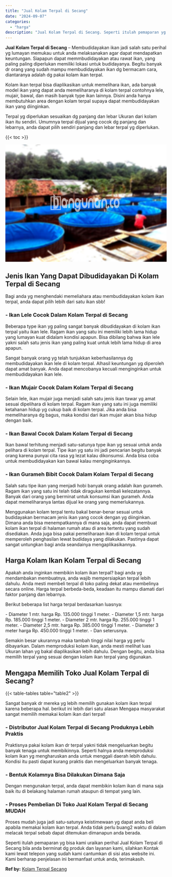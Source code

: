 ```yaml
---
title: "Jual Kolam Terpal di Secang"
date: "2024-09-07"
categories: 
  - "harga"
description: "Jual Kolam Terpal di Secang. Seperti itulah pemaparan yg bisa kami uraikan perihal Jual Kolam Terpal di Secang bila anda berminat dg produk dan layanan kami,..."
---
```


**Jual Kolam Terpal di Secang** – Membudidayakan ikan jadi salah satu perihal yg lumayan memukau untuk anda melaksanakan agar dapat mendapatkan keuntungan. Siapapun dapat memmbudidayakan atau rawat ikan, yang paling paling diperlukan memiliki lokasi untuk budidayanya. Begitu banyak dr orang yang sudah mampu membudidayakan ikan dg bermacam cara, diantaranya adalah dg pakai kolam ikan terpal.

Kolam ikan terpal bisa diaplikasikan untuk memelihara ikan, ada banyak model ikan yang dapat anda memeliharanya di kolam terpal contohnya lele, mujair, bawal, dan masih banyak type ikan lainnya. Disini anda hanya membutuhkan area dengan kolam terpal supaya dapat membudidayakan ikan yang diinginkan.

Terpal yg diperlukan sesuaikan dg panjang dan lebar Ukuran dari kolam ikan itu sendiri. Umumnya terpal dijual yang cocok dg panjang dan lebarnya, anda dapat pilih sendiri panjang dan lebar terpal yg diperlukan.

{{< toc >}}

![Jual Kolam Terpal di Secang](/images/jual-kolam-terpal-37.png)

## Jenis Ikan Yang Dapat Dibudidayakan Di Kolam Terpal di Secang

Bagi anda yg menghendaki memeliahara atau membudidayakan kolam ikan terpal, anda dapat pilih lebih dari satu ikan sbb!

### \- Ikan Lele Cocok Dalam Kolam Terpal di Secang

Beberapa type ikan yg paling sangat banyak dibudidayakan di kolam ikan terpal yaitu ikan lele. Ragam ikan yang satu ini memiliki lebih lama hidup yang lumayan kuat didalam kondisi apapun. Bisa dibilang bahwa ikan lele yakni salah satu jenis ikan yang paling kuat untuk lebih lama hidup di area apapun.

Sangat banyak orang yg telah tunjukkan keberhasilannya dg membudidayakan ikan lele di kolam terpal. Alhasil keuntungan yg diperoleh dapat amat banyak. Anda dapat mencobanya kecuali menginginkan untuk membudidayakan ikan lele.

### \- Ikan Mujair Cocok Dalam Kolam Terpal di Secang

Selain lele, ikan mujair juga menjadi salah satu jenis ikan tawar yg amat sesuai dipelihara di kolam terpal. Ragam ikan yang satu ini juga memiliki ketahanan hidup yg cukup baik di kolam terpal. Jika anda bisa memeliharanya dg bagus, maka kondisi dari ikan mujair akan bisa hidup dengan baik.

### \- Ikan Bawal Cocok Dalam Kolam Terpal di Secang

Ikan bawal terhitung menjadi satu-satunya type ikan yg sesuai untuk anda pelihara di kolam terpal. Tipe ikan yg satu ini jadi pencarian begitu banyak orang karena punyai cita rasa yg lezat kalau dikonsumsi. Anda bisa coba untuk membudidayakan kan bawal kalau menginginkannya.

### \- Ikan Gurameh Bibit Cocok Dalam Kolam Terpal di Secang

Salah satu tipe ikan yang menjadi hobi banyak orang adalah ikan gurameh. Ragam ikan yang satu ini telah tidak diragukan kembali kelezatannya. Banyak dari orang yang berminat untuk konsumsi ikan gurameh. Anda dapat memeliharanya lantas dijual ke orang yang memerlukannya.

Menggunakan kolam terpal tentu bakal benar-benar sesuai untuk budidayakan bermacam jenis ikan yang cocok dengan yg diinginkan. Dimana anda bisa menempatkannya di mana saja, anda dapat membuat kolam ikan terpal di halaman rumah atau di area tertentu yang sudah disediakan. Anda juga bisa pakai pemeliharaan ikan di kolam terpal untuk memperoleh penghasilan lewat budidaya yang dilakukan. Pastinya dapat sangat untungkan bagi anda seandainya mengaplikasikannya.

## Harga Kolam Ikan Kolam Terpal di Secang

Apakah anda inginkan membikin kolam ikan terpal? bagi anda yg mendambakan membuatnya, anda wajib mempersiapkan terpal lebih dahulu. Anda mesti membeli terpal di toko paling dekat atau membelinya secara online. Harga terpal berbeda-beda, keadaan itu mampu diamati dari faktor panjang dan lebarnya.

Berikut beberapa list harga terpal berdasarkan luasnya:

\- Diameter 1 mtr. harga Rp. 135.000 tinggi 1 meter. - Diameter 1,5 mtr. harga Rp. 185.000 tinggi 1 meter. - Diameter 2 mtr. harga Rp. 255.000 tinggi 1 meter. - Diameter 2,5 mtr. harga Rp. 385.000 tinggi 1 meter. - Diameter 3 meter harga Rp. 450.000 tinggi 1 meter. - Dan seterusnya.

Semakin besar ukurannya maka tambah tinggi nilai harga yg perlu dibayarkan. Dalam memproduksi kolam ikan, anda mesti melihat luas Ukuran lahan yg bakal diaplikasikan lebih dahulu. Dengan begitu, anda bisa memilih terpal yang sesuai dengan kolam ikan terpal yang digunakan.

## Mengapa Memilih Toko Jual Kolam Terpal di Secang?

{{< table-tables table="table2" >}}

Sangat banyak dr mereka yg lebih memilih gunakan kolam ikan terpal karena beberapa hal. berikut ini lebih dari satu alasan Mengapa masyarakat sangat memilih memakai kolam ikan dari terpal!

### \- Distributor Jual Kolam Terpal di Secang Produknya Lebih Praktis

Praktisnya pakai kolam ikan dr terpal yakni tidak mengeluarkan begitu banyak tenaga untuk membikinnya. Seperti halnya anda memproduksi kolam ikan yg mengharuskan anda untuk menggali daerah lebih dahulu. Kondisi itu pasti dapat kurang praktis dan mengeluarkan banyak tenaga.

### \- Bentuk Kolamnya Bisa Dilakukan Dimana Saja

Dengan mengunakan terpal, anda dapat membikin kolam ikan di mana saja baik itu di belakang halaman rumah ataupun di tempat yang lain.

### \- Proses Pembelian Di Toko Jual Kolam Terpal di Secang MUDAH

Proses mudah juga jadi satu-satunya keistimewaan yg dapat anda beli apabila memakai kolam ikan terpal. Anda tidak perlu buang2 waktu di dalam melacak terpal sebab dapat ditemukan dimanapun anda berada.

Seperti itulah pemaparan yg bisa kami uraikan perihal Jual Kolam Terpal di Secang bila anda berminat dg produk dan layanan kami, silahkan Kontak kami lewat telepon yang sudah kami cantumkan di sisi atas website ini. Kami berharap penjelasan ini bermanfaat untuk anda, terimakasih.

**Ref by:** [Kolam Terpal Secang](https://id.wikipedia.org/wiki/Kolam)
